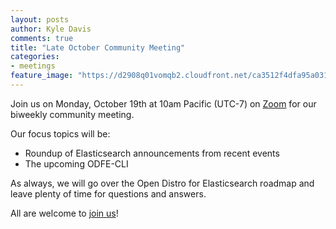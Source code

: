 ```yaml
---
layout: posts
author: Kyle Davis
comments: true
title: "Late October Community Meeting"
categories:
- meetings
feature_image: "https://d2908q01vomqb2.cloudfront.net/ca3512f4dfa95a03169c5a670a4c91a19b3077b4/2019/03/26/open_disto-elasticsearch-logo-800x400.jpg"
---
```


Join us on Monday, October 19th at 10am Pacific (UTC-7) on [Zoom](https://www.meetup.com/Open-Distro-for-Elasticsearch-Meetup-Group/events/thmcwrybcnbzb/) for our biweekly community meeting.

Our focus topics will be:

* Roundup of Elasticsearch announcements from recent events
* The upcoming ODFE-CLI

As always, we will go over the Open Distro for Elasticsearch roadmap and leave plenty of time for questions and answers.

All are welcome to [join us](https://www.meetup.com/Open-Distro-for-Elasticsearch-Meetup-Group/events/thmcwrybcnbzb/)!